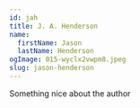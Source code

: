 ```yaml
---
id: jah
title: J. A. Henderson
name:
  firstName: Jason
  lastName: Henderson
ogImage: 015-wyclx2vwpm8.jpeg
slug: jason-henderson
---
```

Something nice about the author

